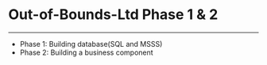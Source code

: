 # Out-of-Bounds-Ltd Phase 1 & 2
---
- Phase 1: Building database(SQL and MSSS)
- Phase 2: Building a business component
